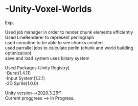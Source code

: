 # -Unity-Voxel-Worlds

Exp.  
  
Used job manager in order to render chunk elements efficiently   
Used LineRenderer to represent perlingraph  
used coroutine to be able to see chunks created  
used parrallel jobs to calculate perlin (chunk and world building optimization)  
save and load system uses binary system  

Used Packages (Unity Registry)  
 -Burst(1.4.11)    
 -Input System(1.2.1)  
 -2D Sprite(1.0.0)  

Unity version-->2020.3.26f1  
Current proggress --> In Progress.
